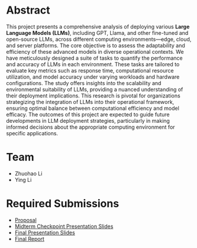 # Abstract

This project presents a comprehensive analysis of deploying various **Large Language Models (LLMs)**, including GPT, Llama, and other fine-tuned and open-source LLMs, across different computing environments—edge, cloud, and server platforms. The core objective is to assess the adaptability and efficiency of these advanced models in diverse operational contexts. We have meticulously designed a suite of tasks to quantify the performance and accuracy of LLMs in each environment. These tasks are tailored to evaluate key metrics such as response time, computational resource utilization, and model accuracy under varying workloads and hardware configurations. The study offers insights into the scalability and environmental suitability of LLMs, providing a nuanced understanding of their deployment implications. This research is pivotal for organizations strategizing the integration of LLMs into their operational framework, ensuring optimal balance between computational efficiency and model efficacy. The outcomes of this project are expected to guide future developments in LLM deployment strategies, particularly in making informed decisions about the appropriate computing environment for specific applications.







# Team

* Zhuohao Li 
* Ying Li

# Required Submissions

* [Proposal](proposal)
* [Midterm Checkpoint Presentation Slides](http://)
* [Final Presentation Slides](http://)
* [Final Report](report)
